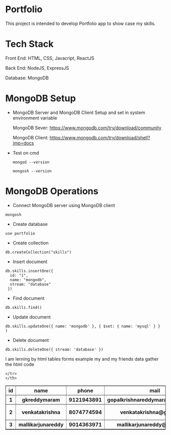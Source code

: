 # Portfolio
This project is intended to develop Portfolio app to show case my skills.

# Tech Stack
Front End: HTML, CSS, Javacript, ReactJS

Back End: NodeJS, ExpressJS

Database: MongoDB

# MongoDB Setup
* MongoDB Server and MongoDB Client Setup and set in system environment variable

  MongoDB Sever: https://www.mongodb.com/try/download/community

  MongoDB Client: https://www.mongodb.com/try/download/shell?jmp=docs
* Test on cmd
  ```
  mongod --version
  ```
  ```
  mongosh --version
  ```
# MongoDB Operations
* Connect MongoDB server using MongoDB client
```
mongosh
```
* Create database
```
use portfolio
```
* Create collection
```
db.createCollection("skills")
```
* Insert document
```
db.skills.insertOne({
  id: "1",
  name: "mongodb",
  stream: "database"
 })
```
* Find document
```
db.skills.find()
```
* Update document
```
db.skills.updateOne({ name: 'mongodb' }, { $set: { name: 'mysql' } }
)
```
* Delete document
```
db.skills.deleteOne({ stream: 'database' })

```

I am lerning  by html tables forms
example my and my friends data gather the html code 
<!DOCTYPE html>
<html lang="en">
<head>
    <meta charset="UTF-8">
    <meta name="viewport" content="width=device-width, initial-scale=1.0">
    <title>table</title>
</head>
<body>

 <table  border = "1">
    <th>id</th>
    <th>name</th>
    <th>phone</th>
    <th>mail</th>
    <th>address</th>
  <tr>
    <th>1</th>
    <th>gkreddymaram</th>
    <th>9121943891</th>
    <th>gopalkrishnareddymaram@gmail.com</th>
    <th>tellabadu</th>

</tr>
   <tr>
    <th>2</th>
    <th>venkatakrishna</th>
    <th>8074774594</th>
    <th>venkatakrishna@gmail.com</th>
    <th>west kombalapadu</th>

</tr>
        <tr>
    <th>3</th>
    <th>mallikarjunareddy</th>
    <th> 9014363971 </th>
    <th>mallikarjunareddy@gmail.com</th>
    <th>donakonda</th>

</tr>
    
    </tr>
    </th>
 </table>
    
    
</body>
</html>
